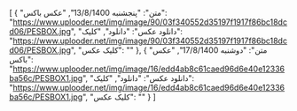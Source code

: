 [
  {
    "متن": "پنجشنبه 13/8/1400",
    "عکس باکس": "https://www.uplooder.net/img/image/90/03f340552d35197f1917f86bc18dcd06/PESBOX.jpg",
    "دانلود عکس": "دانلود",
    "کلیک": "https://www.uplooder.net/img/image/90/03f340552d35197f1917f86bc18dcd06/PESBOX.jpg",
    "کلیک عکس": ""
  },
  {
    "متن": "دوشنبه 17/8/1400",
    "عکس باکس": "https://www.uplooder.net/img/image/16/edd4ab8c61caed96d6e40e12336ba56c/PESBOX1.jpg",
    "دانلود عکس": "دانلود",
    "کلیک": "https://www.uplooder.net/img/image/16/edd4ab8c61caed96d6e40e12336ba56c/PESBOX1.jpg",
    "کلیک عکس": ""
  }
]
